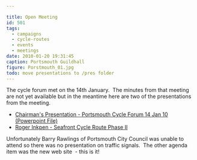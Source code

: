 ```yaml
---

title: Open Meeting
id: 501
tags:
  - campaigns
  - cycle-routes
  - events
  - meetings
date: 2010-01-20 19:31:45
caption: Portsmouth Guildhall
figure: Porstmouth_01.jpg
todo: move presentations to /pres folder
---
```


The cycle forum met on the 14th January.  The minutes from that meeting are not yet available but in the meantime here are two of the presentations from the meeting.

* [Chairman's Presentation - Portsmouth Cycle Forum 14 Jan 10 (Powerpoint File)](/assets/pres/Portsmouth-Cycle-Forum-14Jan10.ppt)
* [Roger Inkpen - Seafront Cycle Route Phase II](/assets/pres/SCF-Phase-II-v2-redux.ppt)

Unfortunately Barry Rawlings of Portsmouth City Council was unable to attend so there was no presentation on traffic signals.  The other agenda item was the new web site  - this is it!

